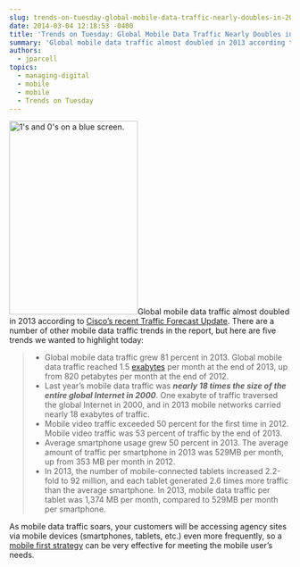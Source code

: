 ```yaml
---
slug: trends-on-tuesday-global-mobile-data-traffic-nearly-doubles-in-2013
date: 2014-03-04 12:18:53 -0400
title: 'Trends on Tuesday: Global Mobile Data Traffic Nearly Doubles in 2013'
summary: 'Global mobile data traffic almost doubled in 2013 according to Cisco’s recent Traffic Forecast Update. There are a number of other mobile data traffic trends in the report, but here are five trends we wanted to highlight today: Global mobile data traffic grew 81 percent in 2013. Global mobile data traffic reached 1.5 exabytes per'
authors:
  - jparcell
topics:
  - managing-digital
  - mobile
  - mobile
  - Trends on Tuesday
---
```


[<img class="alignright size-full wp-image-131422" alt="1's and 0's on a blue screen." src="https://s3.amazonaws.com/digitalgov/_legacy-img/2014/03/bits-bytes-1-0-data.png" width="230" height="347" />](https://s3.amazonaws.com/digitalgov/_legacy-img/2014/03/bits-bytes-1-0-data.png)Global mobile data traffic almost doubled in 2013 according to [Cisco’s recent Traffic Forecast Update](http://www.cisco.com/c/en/us/solutions/collateral/service-provider/visual-networking-index-vni/white_paper_c11-520862.html). There are a number of other mobile data traffic trends in the report, but here are five trends we wanted to highlight today:

>   * Global mobile data traffic grew 81 percent in 2013. Global mobile data traffic reached 1.5 [exabytes](http://en.wikipedia.org/wiki/Exabyte) per month at the end of 2013, up from 820 petabytes per month at the end of 2012.
>   * Last year’s mobile data traffic was _**nearly 18 times the size of the entire global Internet in 2000**_. One exabyte of traffic traversed the global Internet in 2000, and in 2013 mobile networks carried nearly 18 exabytes of traffic.
>   * Mobile video traffic exceeded 50 percent for the first time in 2012. Mobile video traffic was 53 percent of traffic by the end of 2013.
>   * Average smartphone usage grew 50 percent in 2013. The average amount of traffic per smartphone in 2013 was 529MB per month, up from 353 MB per month in 2012.
>   * In 2013, the number of mobile-connected tablets increased 2.2-fold to 92 million, and each tablet generated 2.6 times more traffic than the average smartphone. In 2013, mobile data traffic per tablet was 1,374 MB per month, compared to 529MB per month per smartphone.

As mobile data traffic soars, your customers will be accessing agency sites via mobile devices (smartphones, tablets, etc.) even more frequently, so a [mobile first strategy](FIND?s=mobile+first.md) can be very effective for meeting the mobile user&#8217;s needs.